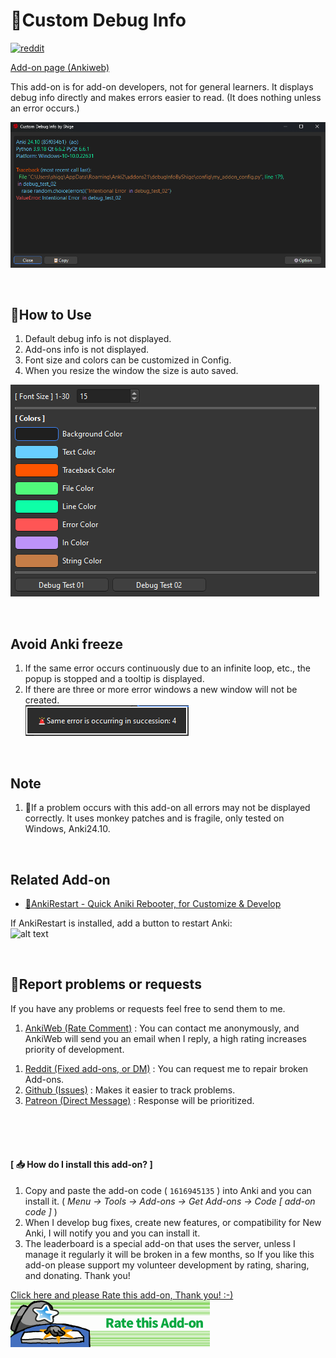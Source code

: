 # 🐞Custom Debug Info

[![reddit](https://github.com/shigeyukey/AnkiRestart/assets/124401518/85368aad-6f50-4335-8858-7a30a66fb065)](https://www.reddit.com/user/Shige-yuki)<br>

[Add-on page (Ankiweb)](https://ankiweb.net/shared/info/1616945135)

This add-on is for add-on developers, not for general learners. It displays debug info directly and makes errors easier to read. (It does nothing unless an error occurs.)

![alt text](images/debugInfo/07.png)

<br>

## 📖How to Use
1. Default debug info is not displayed.
1. Add-ons info is not displayed.
1. Font size and colors can be customized in Config.
1. When you resize the window the size is auto saved.

![alt text](images/debugInfo/05.png)

<br>

## Avoid Anki freeze
1. If the same error occurs continuously due to an infinite loop, etc., the popup is stopped and a tooltip is displayed.
2. If there are three or more error windows a new window will not be created.<br>
![alt text](images/debugInfo/06.png)

<br>

## Note
1. 🚨If a problem occurs with this add-on all errors may not be displayed correctly. It uses monkey patches and is fragile, only tested on Windows, Anki24.10.

<br>

## Related Add-on

* [🔂AnkiRestart - Quick Aniki Rebooter, for Customize & Develop](https://shigeyukey.github.io/shige-addons-wiki/ankirestart.html)

If AnkiRestart is installed, add a button to restart Anki:<br>
![alt text](https://shigeyukey.github.io/shige-addons-wiki/images/debugInfo/08.png)

<br>


## 🚨Report problems or requests

If you have any problems or requests feel free to send them to me.

  1. <a href="https://ankiweb.net/shared/review/1616945135" target="_blank">AnkiWeb (Rate Comment)</a> : You can contact me anonymously, and AnkiWeb will send you an email when I reply, a high rating increases priority of development.
  <!-- 2. <a href="https://forums.ankiweb.net/t/add-on-support-thread-anki-leaderboard-by-shige/51634" target="_blank">AnkiForums</a> : Official AnkiForums support thread, it's a good place for open discussion. -->
  1. <a href="https://www.reddit.com/r/Anki/comments/1b0eybn/simple_fix_of_broken_addons_for_the_latest_anki/" target="_blank">Reddit (Fixed add-ons, or DM)</a> : You can request me to repair broken Add-ons.
  2. <a href="https://github.com/shigeyukey/Custom-debug-Info/issues" target="_blank">Github (Issues)</a> : Makes it easier to track problems.
  3. <a href="https://www.patreon.com/Shigeyuki" target="_blank">Patreon (Direct Message)</a> : Response will be prioritized.



<br><br><br>


#### \[ 📥 How do I install this add-on? ]
1. Copy and paste the add-on code ( `1616945135` )  into Anki and you can install it. ( *Menu -> Tools -> Add-ons -> Get Add-ons -> Code \[ add-on code ]* )
2. When I develop bug fixes, create new features, or compatibility for New Anki,  I will notify you and you can install it.
3.  The leaderboard is a special add-on that uses the server, unless I manage it regularly it will be broken in a few months, so If you like this add-on please support my volunteer development by rating, sharing, and donating. Thank you! 

[Click here and please Rate this add-on, Thank you! :-) <br>
 ![Please rate this](https://raw.githubusercontent.com/shigeyukey/my_addons/main/media_files/rate_this.gif)](https://ankiweb.net/shared/review/1616945135)